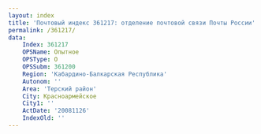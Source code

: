 ```yaml
---
layout: index
title: 'Почтовый индекс 361217: отделение почтовой связи Почты России'
permalink: /361217/
data:
    Index: 361217
    OPSName: Опытное
    OPSType: О
    OPSSubm: 361200
    Region: 'Кабардино-Балкарская Республика'
    Autonom: ''
    Area: 'Терский район'
    City: Красноармейское
    City1: ''
    ActDate: '20081126'
    IndexOld: ''
---
```

